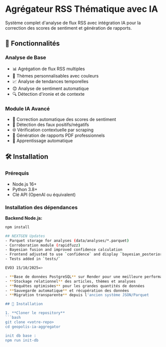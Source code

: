 # Agrégateur RSS Thématique avec IA

Système complet d'analyse de flux RSS avec intégration IA pour la correction des scores de sentiment et génération de rapports.

## 🚀 Fonctionnalités

### Analyse de Base
- 📊 Agrégation de flux RSS multiples
- 🎨 Thèmes personnalisables avec couleurs
- 📈 Analyse de tendances temporelles
- 😊 Analyse de sentiment automatique
- 🔍 Détection d'ironie et de contexte

### Module IA Avancé
- 🤖 Correction automatique des scores de sentiment
- 🎯 Détection des faux positifs/négatifs
- 🌐 Vérification contextuelle par scraping
- 📄 Génération de rapports PDF professionnels
- 🔄 Apprentissage automatique

## 🛠 Installation

### Prérequis
- Node.js 16+
- Python 3.8+
- Clé API (OpenAI ou équivalent)

### Installation des dépendances

**Backend Node.js:**
```bash
npm install

## NEXTGEN Updates
- Parquet storage for analyses (data/analyses/*.parquet)
- Corroboration module (rapidfuzz)
- Bayesian fusion and improved confidence calculation
- Frontend adjusted to use `confidence` and display `bayesian_posterior`
- Tests added in `tests/`

EVO3 15/10/2025=>

- **Base de données PostgreSQL** sur Render pour une meilleure performance
- **Stockage relationnel** des articles, thèmes et analyses
- **Requêtes optimisées** pour les grandes quantités de données
- **Sauvegarde automatique** et récupération des données
- **Migration transparente** depuis l'ancien système JSON/Parquet

## 🔧 Installation

1. **Cloner le repository**
```bash
git clone <votre-repo>
cd geopolis-ia-aggregator

init db base :
npm run init-db
